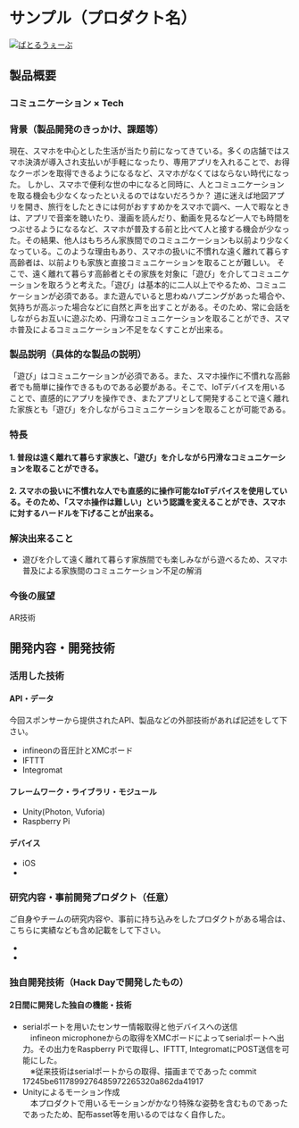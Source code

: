 # サンプル（プロダクト名）

[![ばとるうぇーぶ](image.png)](https://www.youtube.com/watch?v=G5rULR53uMk)

## 製品概要
### コミュニケーション ×  Tech

### 背景（製品開発のきっかけ、課題等）
現在、スマホを中心とした生活が当たり前になってきている。多くの店舗ではスマホ決済が導入され支払いが手軽になったり、専用アプリを入れることで、お得なクーポンを取得できるようになるなど、スマホがなくてはならない時代になった。
しかし、スマホで便利な世の中になると同時に、人とコミュニケーションを取る機会も少なくなったといえるのではないだろうか？
道に迷えば地図アプリを開き、旅行をしたときには何がおすすめかをスマホで調べ、一人で暇なときは、アプリで音楽を聴いたり、漫画を読んだり、動画を見るなど一人でも時間をつぶせるようになるなど、スマホが普及する前と比べて人と接する機会が少なった。その結果、他人はもちろん家族間でのコミュニケーションも以前より少なくなっている。このような理由もあり、スマホの扱いに不慣れな遠く離れて暮らす高齢者は、以前よりも家族と直接コミュニケーションを取ることが難しい。
そこで、遠く離れて暮らす高齢者とその家族を対象に「遊び」を介してコミュニケーションを取ろうと考えた。「遊び」は基本的に二人以上でやるため、コミュニケーションが必須である。また遊んでいると思わぬハプニングがあった場合や、気持ちが高ぶった場合などに自然と声を出すことがある。そのため、常に会話をしながらお互いに遊ぶため、円滑なコミュニケーションを取ることができ、スマホ普及によるコミュニケーション不足をなくすことが出来る。

### 製品説明（具体的な製品の説明）
「遊び」はコミュニケーションが必須である。また、スマホ操作に不慣れな高齢者でも簡単に操作できるものである必要がある。そこで、IoTデバイスを用いることで、直感的にアプリを操作でき、またアプリとして開発することで遠く離れた家族とも「遊び」を介しながらコミュニケーションを取ることが可能である。


### 特長

#### 1. 普段は遠く離れて暮らす家族と、「遊び」を介しながら円滑なコミュニケーションを取ることができる。

#### 2. スマホの扱いに不慣れな人でも直感的に操作可能なIoTデバイスを使用している。そのため、「スマホ操作は難しい」という認識を変えることができ、スマホに対するハードルを下げることが出来る。



### 解決出来ること
* 遊びを介して遠く離れて暮らす家族間でも楽しみながら遊べるため、スマホ普及による家族間のコミュニケーション不足の解消



### 今後の展望
AR技術


## 開発内容・開発技術
### 活用した技術
#### API・データ
今回スポンサーから提供されたAPI、製品などの外部技術があれば記述をして下さい。

* infineonの音圧計とXMCボード
* IFTTT
* Integromat

#### フレームワーク・ライブラリ・モジュール
* Unity(Photon, Vuforia) 
* Raspberry Pi

#### デバイス
* iOS
* 

### 研究内容・事前開発プロダクト（任意）
ご自身やチームの研究内容や、事前に持ち込みをしたプロダクトがある場合は、こちらに実績なども含め記載をして下さい。

* 
* 


### 独自開発技術（Hack Dayで開発したもの）
#### 2日間に開発した独自の機能・技術
* serialポートを用いたセンサー情報取得と他デバイスへの送信<br>
　infineon microphoneからの取得をXMCボードによってserialポートへ出力。その出力をRaspberry Piで取得し、IFTTT, IntegromatにPOST送信を可能にした。<br>
　※従来技術はserialポートからの取得、描画までであった
  commit 17245be6117899276485972265320a862da41917
* Unityによるモーション作成<br>
　本プロダクトで用いるモーションがかなり特殊な姿勢を含むものであったであったため、配布asset等を用いるのではなく自作した。
